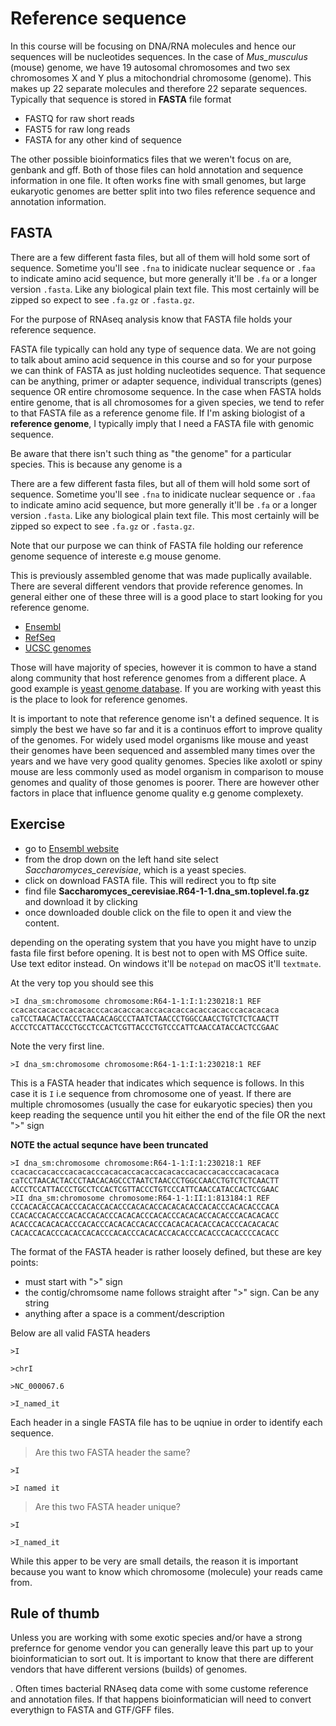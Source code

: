 # Reference sequence

In this course will be focusing on DNA/RNA molecules and hence our sequences will be nucleotides sequences. In the case of *Mus_musculus* (mouse) genome, we have 19 autosomal chromosomes and two sex chromosomes X and Y plus a mitochondrial chromosome (genome). This makes up 22 separate molecules and therefore 22 separate sequences. Typically that sequence is stored in **FASTA** file format

- FASTQ for raw short reads
- FAST5 for raw long reads
- FASTA for any other kind of sequence

The other possible bioinformatics files that we weren't focus on are, genbank and gff. Both of those files can hold annotation and sequence information in one file. It often works fine with small genomes, but large eukaryotic genomes are better split into two files reference sequence and annotation information.

## FASTA

There are a few different fasta files, but all of them will hold some sort of sequence. Sometime you'll see `.fna` to inidicate nuclear sequence or `.faa` to indicate amino acid sequence, but more generally it'll be `.fa` or a longer version `.fasta`. Like any biological plain text file. This most certainly will be zipped so expect to see `.fa.gz` or `.fasta.gz`.

For the purpose of RNAseq analysis know that FASTA file holds your reference sequence. 

FASTA file typically can hold any type of sequence data. We are not going to talk about amino acid sequence in this course and so for your purpose we can think of FASTA as just holding nucleotides sequence. That sequence can be anything, primer or adapter sequence, individual transcripts (genes) sequence OR entire chromosome sequence. In the case when FASTA holds entire genome, that is all chromosomes for a given species, we tend to refer to that FASTA file as a reference genome file. If I'm asking biologist of a **reference genome**, I typically imply that I need a FASTA file with genomic sequence.

Be aware that there isn't such thing as "the genome" for a particular species. This is because any genome is a 

There are a few different fasta files, but all of them will hold some sort of sequence. Sometime you'll see `.fna` to inidicate nuclear sequence or `.faa` to indicate amino acid sequence, but more generally it'll be `.fa` or a longer version `.fasta`. Like any biological plain text file. This most certainly will be zipped so expect to see `.fa.gz` or `.fasta.gz`.

Note that 
our purpose we can think of FASTA file holding our reference genome sequence of intereste e.g mouse genome.

This is previously assembled genome that was made puplically available. There are several different vendors that provide reference genomes. In general either one of these three will is a good place to start looking for you reference genome. 

- [Ensembl](https://asia.ensembl.org/index.html)
- [RefSeq](https://www.ncbi.nlm.nih.gov/refseq/)
- [UCSC genomes](http://hgdownload.soe.ucsc.edu/downloads.html)

Those will have majority of species, however it is common to have a stand along community that host reference genomes from a different place. A good example is [yeast genome database](https://www.yeastgenome.org/). If you are working with yeast this is the place to look for reference genomes.

It is important to note that reference genome isn't a defined sequence. It is simply the best we have so far and it is a continuos effort to improve quality of the genomes. For widely used model organisms like mouse and yeast their genomes have been sequenced and assembled many times over the years and we have very good quality genomes. Species like axolotl or spiny mouse are less commonly used as model organism in comparison to mouse genomes and quality of those genomes is poorer. There are however other factors in place that influence genome quality e.g genome complexety.

## Exercise

- go to [Ensembl website](https://asia.ensembl.org/index.html)
- from the drop down on the left hand site select *Saccharomyces_cerevisiae*, which is a yeast species.
- click on download FASTA file. This will redirect you to ftp site
- find file **Saccharomyces_cerevisiae.R64-1-1.dna_sm.toplevel.fa.gz** and download it by clicking
- once downloaded double click on the file to open it and view the content.

depending on the operating system that you have you might have to unzip fasta file first before opening.
It is best not to open with MS Office suite. Use text editor instead. On windows it'll be `notepad` on macOS it'll `textmate`.

At the very top you should see this

```
>I dna_sm:chromosome chromosome:R64-1-1:I:1:230218:1 REF
ccacaccacacccacacacccacacaccacaccacacaccacaccacacccacacacaca
caTCCTAACACTACCCTAACACAGCCCTAATCTAACCCTGGCCAACCTGTCTCTCAACTT
ACCCTCCATTACCCTGCCTCCACTCGTTACCCTGTCCCATTCAACCATACCACTCCGAAC
```

Note the very first line. 

```
>I dna_sm:chromosome chromosome:R64-1-1:I:1:230218:1 REF
```

This is a FASTA header that indicates which sequence is follows. In this case it is `I` i.e sequence from chromosome one of yeast.
If there are multiple chromosomes (usually the  case for eukaryotic species) then you keep reading the sequence until you hit either the end of the file OR the next ">" sign

**NOTE the actual sequnce have been truncated**

```
>I dna_sm:chromosome chromosome:R64-1-1:I:1:230218:1 REF
ccacaccacacccacacacccacacaccacaccacacaccacaccacacccacacacaca
caTCCTAACACTACCCTAACACAGCCCTAATCTAACCCTGGCCAACCTGTCTCTCAACTT
ACCCTCCATTACCCTGCCTCCACTCGTTACCCTGTCCCATTCAACCATACCACTCCGAAC
>II dna_sm:chromosome chromosome:R64-1-1:II:1:813184:1 REF
CCCACACACCACACCCACACCACACCCACACACCACACACACCACACCCACACACCCACA
CCACACCACACCCACACCACACCCACACACCCACACCCACACACCACACCCACACACACC
ACACCCACACACACCCACACCCACACACCACACCCACACACACACCACACCCACACACAC
CACACCACACCCACACCACACCCACACCCACACACCACACCCACACCCACACCCCACACC
```

The format of the FASTA header is rather loosely defined, but these are key points:

- must start with ">" sign
- the contig/chromsome name follows straight after ">" sign. Can be any string
- anything after a space is a comment/description 

Below are all valid FASTA headers

```
>I
```

```
>chrI
```

```
>NC_000067.6
```

```
>I_named_it
```

Each header in a single FASTA file has to be uqniue in order to identify each sequence.

> Are this two FASTA header the same?

```
>I
```

```
>I named it
```

> Are this two FASTA header unique?

```
>I
```

```
>I_named_it
```

While this apper to be very are small details, the reason it is important because you want to know which chromosome (molecule) your reads came from.

## Rule of thumb

Unless you are working with some exotic species and/or have a strong prefernce for genome vendor you can generally leave this part up to your bioinformatician to sort out. It is important to know that there are different vendors that have different versions (builds) of genomes. 

. Often times bacterial RNAseq data come with some custome reference and annotation files. If that happens bioinformatician will need to convert everythign to FASTA and GTF/GFF files.


